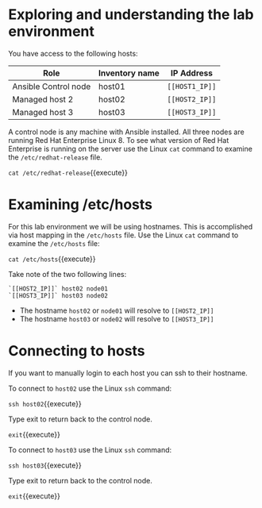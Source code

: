 # Exploring and understanding the lab environment

 You have access to the following hosts:

| Role                 | Inventory name | IP Address     |
| ---------------------| ---------------| ---------------|
| Ansible Control node | host01         | `[[HOST1_IP]]` |
| Managed host 2       | host02         | `[[HOST2_IP]]` |
| Managed host 3       | host03         | `[[HOST3_IP]]` |

A control node is any machine with Ansible installed. All three nodes are running Red Hat Enterprise Linux 8. To see what version of Red Hat Enterprise is running on the server use the Linux `cat` command to examine the `/etc/redhat-release` file.    

`cat /etc/redhat-release`{{execute}}

# Examining /etc/hosts

For this lab environment we will be using hostnames.  This is accomplished via host mapping in the `/etc/hosts` file.  Use the Linux `cat` command to examine the `/etc/hosts` file:

`cat /etc/hosts`{{execute}}

Take note of the two following lines:

```
`[[HOST2_IP]]` host02 node01
`[[HOST3_IP]]` host03 node02
```

- The hostname `host02` or `node01` will resolve to `[[HOST2_IP]]`
- The hostname `host03` or `node02` will resolve to `[[HOST3_IP]]`

# Connecting to hosts

If you want to manually login to each host you can ssh to their hostname.

To connect to `host02` use the Linux `ssh` command:

`ssh host02`{{execute}}

Type exit to return back to the control node.

`exit`{{execute}}

To connect to `host03` use the Linux `ssh` command:

`ssh host03`{{execute}}

Type exit to return back to the control node.

`exit`{{execute}}
